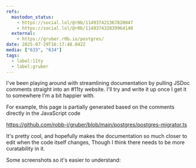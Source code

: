 ```yaml
---
refs:
  mastodon_status:
    - https://social.lol/@r0b/114937421367820047
    - https://social.lol/@r0b/114937432839964140
  external:
    - https://gruber.r0b.io/postgres/
date: 2025-07-29T16:17:48.042Z
media: ["633", "634"]
tags:
  - label:11ty
  - label:gruber
---
```


I've been playing around with streamlining documentation by pulling JSDoc comments straight into an #11ty website. I'll try and write it up once I get it to somewhere I'm a bit happier with.

For example, this page is partially generated based on the comments directly in the JavaScript code

https://github.com/robb-j/gruber/blob/main/postgres/postgres-migrator.ts

It's pretty cool, and hopefully makes the documentation so much closer to edit when the code itself changes, Though I think there needs to be more curatability in it.

Some screenshots so it's easier to understand:
